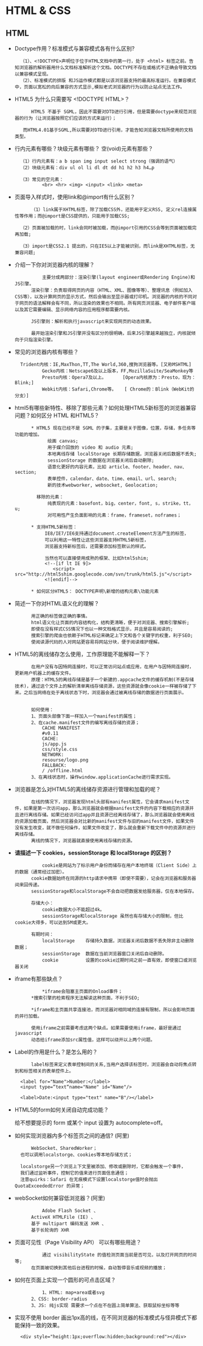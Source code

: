 # HTML & CSS

## HTML

- Doctype作用？标准模式与兼容模式各有什么区别?

		（1）、<!DOCTYPE>声明位于位于HTML文档中的第一行，处于 <html> 标签之前。告知浏览器的解析器用什么文档标准解析这个文档。DOCTYPE不存在或格式不正确会导致文档以兼容模式呈现。
		（2）、标准模式的排版 和JS运作模式都是以该浏览器支持的最高标准运行。在兼容模式中，页面以宽松的向后兼容的方式显示,模拟老式浏览器的行为以防止站点无法工作。


- HTML5 为什么只需要写 \<!DOCTYPE HTML\>？

		    HTML5 不基于 SGML，因此不需要对DTD进行引用，但是需要doctype来规范浏览器的行为（让浏览器按照它们应该的方式来运行）；
		
		 而HTML4.01基于SGML,所以需要对DTD进行引用，才能告知浏览器文档所使用的文档类型。

- 行内元素有哪些？块级元素有哪些？ 空(void)元素有那些？

		（1）行内元素有：a b span img input select strong（强调的语气）
		（2）块级元素有：div ul ol li dl dt dd h1 h2 h3 h4…p
		
		（3）常见的空元素：
		        <br> <hr> <img> <input> <link> <meta>

- 页面导入样式时，使用link和@import有什么区别？

			（1）link属于XHTML标签，除了加载CSS外，还能用于定义RSS, 定义rel连接属性等作用；而@import是CSS提供的，只能用于加载CSS;
	
		（2）页面被加载的时，link会同时被加载，而@import引用的CSS会等到页面被加载完再加载;
	
		（3）import是CSS2.1 提出的，只在IE5以上才能被识别，而link是XHTML标签，无兼容问题;
	

- 介绍一下你对浏览器内核的理解？

				主要分成两部分：渲染引擎(layout engineer或Rendering Engine)和JS引擎。
			渲染引擎：负责取得网页的内容（HTML、XML、图像等等）、整理讯息（例如加入CSS等），以及计算网页的显示方式，然后会输出至显示器或打印机。浏览器的内核的不同对于网页的语法解释会有不同，所以渲染的效果也不相同。所有网页浏览器、电子邮件客户端以及其它需要编辑、显示网络内容的应用程序都需要内核。
	
			JS引擎则：解析和执行javascript来实现网页的动态效果。
	
			最开始渲染引擎和JS引擎并没有区分的很明确，后来JS引擎越来越独立，内核就倾向于只指渲染引擎。
	

- 常见的浏览器内核有哪些？

		Trident内核：IE,MaxThon,TT,The World,360,搜狗浏览器等。[又称MSHTML]
				Gecko内核：Netscape6及以上版本，FF,MozillaSuite/SeaMonkey等
				Presto内核：Opera7及以上。      [Opera内核原为：Presto，现为：Blink;]
				Webkit内核：Safari,Chrome等。   [ Chrome的：Blink（WebKit的分支）]
	

- html5有哪些新特性、移除了那些元素？如何处理HTML5新标签的浏览器兼容问题？如何区分 HTML 和HTML5？

	
			* HTML5 现在已经不是 SGML 的子集，主要是关于图像，位置，存储，多任务等功能的增加。
				  绘画 canvas;
				  用于媒介回放的 video 和 audio 元素;
				  本地离线存储 localStorage 长期存储数据，浏览器关闭后数据不丢失;
		          sessionStorage 的数据在浏览器关闭后自动删除;
				  语意化更好的内容元素，比如 article、footer、header、nav、section;
				  表单控件，calendar、date、time、email、url、search;
				  新的技术webworker, websocket, Geolocation;
	
			  移除的元素：
				  纯表现的元素：basefont，big，center，font, s，strike，tt，u;
				  对可用性产生负面影响的元素：frame，frameset，noframes；
	
		    * 支持HTML5新标签：
				 IE8/IE7/IE6支持通过document.createElement方法产生的标签，
			  	 可以利用这一特性让这些浏览器支持HTML5新标签，
	          	 浏览器支持新标签后，还需要添加标签默认的样式。
	
			     当然也可以直接使用成熟的框架、比如html5shim;
				 <!--[if lt IE 9]>
					<script> src="http://html5shim.googlecode.com/svn/trunk/html5.js"</script>
				 <![endif]-->
	
			* 如何区分HTML5： DOCTYPE声明\新增的结构元素\功能元素
	
	

- 简述一下你对HTML语义化的理解？

			用正确的标签做正确的事情。
		    html语义化让页面的内容结构化，结构更清晰，便于对浏览器、搜索引擎解析;
		    即使在没有样式CSS情况下也以一种文档格式显示，并且是容易阅读的;
		    搜索引擎的爬虫也依赖于HTML标记来确定上下文和各个关键字的权重，利于SEO;
		    使阅读源代码的人对网站更容易将网站分块，便于阅读维护理解。
	

- HTML5的离线储存怎么使用，工作原理能不能解释一下？

	
			在用户没有与因特网连接时，可以正常访问站点或应用，在用户与因特网连接时，更新用户机器上的缓存文件。
			原理：HTML5的离线存储是基于一个新建的.appcache文件的缓存机制(不是存储技术)，通过这个文件上的解析清单离线存储资源，这些资源就会像cookie一样被存储了下来。之后当网络在处于离线状态下时，浏览器会通过被离线存储的数据进行页面展示。
	
	
			如何使用：
			1、页面头部像下面一样加入一个manifest的属性；
			2、在cache.manifest文件的编写离线存储的资源；
				CACHE MANIFEST
				#v0.11
				CACHE:
				js/app.js
				css/style.css
				NETWORK:
				resourse/logo.png
				FALLBACK:
				/ /offline.html
			3、在离线状态时，操作window.applicationCache进行需求实现。
	

- 浏览器是怎么对HTML5的离线储存资源进行管理和加载的呢？

			在线的情况下，浏览器发现html头部有manifest属性，它会请求manifest文件，如果是第一次访问app，那么浏览器就会根据manifest文件的内容下载相应的资源并且进行离线存储。如果已经访问过app并且资源已经离线存储了，那么浏览器就会使用离线的资源加载页面，然后浏览器会对比新的manifest文件与旧的manifest文件，如果文件没有发生改变，就不做任何操作，如果文件改变了，那么就会重新下载文件中的资源并进行离线存储。
			离线的情况下，浏览器就直接使用离线存储的资源。

- **请描述一下 cookies，sessionStorage 和 localStorage 的区别？**

				cookie是网站为了标示用户身份而储存在用户本地终端（Client Side）上的数据（通常经过加密）。
			cookie数据始终在同源的http请求中携带（即使不需要），记会在浏览器和服务器间来回传递。
			sessionStorage和localStorage不会自动把数据发给服务器，仅在本地保存。
	
			存储大小：
				cookie数据大小不能超过4k。
				sessionStorage和localStorage 虽然也有存储大小的限制，但比cookie大得多，可以达到5M或更大。
	
			有期时间：
		    	localStorage    存储持久数据，浏览器关闭后数据不丢失除非主动删除数据；
	        	sessionStorage  数据在当前浏览器窗口关闭后自动删除。
				cookie          设置的cookie过期时间之前一直有效，即使窗口或浏览器关闭
	

- iframe有那些缺点？

				*iframe会阻塞主页面的Onload事件；
			*搜索引擎的检索程序无法解读这种页面，不利于SEO;
	
			*iframe和主页面共享连接池，而浏览器对相同域的连接有限制，所以会影响页面的并行加载。
	
	        使用iframe之前需要考虑这两个缺点。如果需要使用iframe，最好是通过javascript
	        动态给iframe添加src属性值，这样可以绕开以上两个问题。
	

- Label的作用是什么？是怎么用的？

			label标签来定义表单控制间的关系,当用户选择该标签时，浏览器会自动将焦点转到和标签相关的表单控件上。
	
		<label for="Name">Number:</label>
		<input type=“text“name="Name" id="Name"/>
	
		<label>Date:<input type="text" name="B"/></label>
	

- HTML5的form如何关闭自动完成功能？

	给不想要提示的 form 或某个 input 设置为 autocomplete=off。

- 如何实现浏览器内多个标签页之间的通信? (阿里)

			WebSocket、SharedWorker；
		也可以调用localstorge、cookies等本地存储方式；
	
		localstorge另一个浏览上下文里被添加、修改或删除时，它都会触发一个事件，
		我们通过监听事件，控制它的值来进行页面信息通信；
		注意quirks：Safari 在无痕模式下设置localstorge值时会抛出 QuotaExceededError 的异常；
	

- webSocket如何兼容低浏览器？(阿里)

				Adobe Flash Socket 、
			ActiveX HTMLFile (IE) 、
			基于 multipart 编码发送 XHR 、
			基于长轮询的 XHR
	

- 页面可见性（Page Visibility API） 可以有哪些用途？

				通过 visibilityState 的值检测页面当前是否可见，以及打开网页的时间等;
			在页面被切换到其他后台进程的时候，自动暂停音乐或视频的播放；
			

- 如何在页面上实现一个圆形的可点击区域？

				1、HTML: map+area或者svg
			2、CSS: border-radius
			3、JS: 纯js实现 需要求一个点在不在圆上简单算法、获取鼠标坐标等等
	

- 实现不使用 border 画出1px高的线，在不同浏览器的标准模式与怪异模式下都能保持一致的效果。

		<div style="height:1px;overflow:hidden;background:red"></div>
